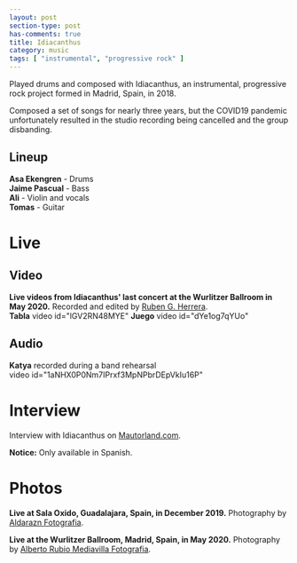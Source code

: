 ```yaml
---
layout: post
section-type: post
has-comments: true
title: Idiacanthus
category: music
tags: [ "instrumental", "progressive rock" ]
---
```

Played drums and composed with Idiacanthus, an instrumental, progressive rock project formed in Madrid, Spain, in 2018.

Composed a set of songs for nearly three years, but the COVID19 pandemic unfortunately resulted in the studio recording being cancelled and the group disbanding.

## Lineup
**Asa Ekengren** - Drums  
**Jaime Pascual** -  Bass  
**Ali** - Violin and vocals  
**Tomas** - Guitar  

# Live
## Video
**Live videos from Idiacanthus' last concert at the Wurlitzer Ballroom in May 2020.** Recorded and edited by [Ruben G. Herrera](https://www.instagram.com/rubengherrera/).  
**Tabla**
video id="lGV2RN48MYE"
**Juego**
video id="dYe1og7qYUo" 
## Audio
**Katya** recorded during a band rehearsal  
video id="1aNHX0P0Nm7IPrxf3MpNPbrDEpVkIu16P"

# Interview
Interview with Idiacanthus on [Mautorland.com](https://www.mautorland.com/entrevistas/bandas-del-nooirax-sounds-fest-entrevista-con-idiacanthus/).  

**Notice:** Only available in Spanish.

# Photos
**Live at Sala Oxido, Guadalajara, Spain, in December 2019.** Photography by [Aldarazn Fotografia](https://www.instagram.com/aldarazn/).

**Live at the Wurlitzer Ballroom, Madrid, Spain, in May 2020.** Photography by [Alberto Rubio Mediavilla Fotografia](https://albertorubiofotografia.es).